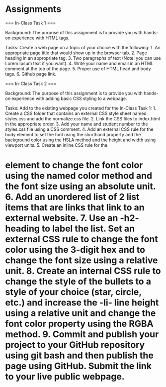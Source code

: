 # Assignments

=== In-Class Task 1 ===

Background: The purpose of this assignment is to provide you with hands-on experience with HTML tags.

Tasks:
  Create a web page on a topic of your choice with the following:
    1.	An appropriate page title that would show up in the browser tab.
    2.	Page heading in an appropriate tag.
    3.	Two paragraphs of text (Note: you can use Lorem Ipsum text if you want).
    4.	Write your name and email in an HTML comment at the top of the page.
    5.	Proper use of HTML head and body tags.
    6.	Github page link.

=== In-Class Task 2 ===

Background: The purpose of this assignment is to provide you with hands-on experience with adding basic CSS styling to a webpage.

Tasks:
  Add to the existing webpage you created for the In-Class Task 1:
    1.	Create a CSS folder that contains an external CSS style sheet named styles.css and add the normalize.css file.
    2.	Link the CSS files to Index.html in the appropriate order.
    3.	Add your name and student number to the styles.css file using a CSS comment.
    4.	Add an external CSS rule for the body element to set the font using the shorthand property and the background color using the HSLA method and the height and width using viewport units.
    5.	Create an inline CSS rule for the <h1> element to change the font color using the named color method and the font size using an absolute unit.
    6.	Add an unordered list of 2 list items that are links that link to an external website.
    7.	Use an -h2- heading to label the list.  Set an external CSS rule to change the font color using the 3-digit hex and to change the font size using a relative unit.
    8.	Create an internal CSS rule to change the style of the bullets to a style of your choice (star, circle, etc.) and increase the -li- line height using a relative unit and change the font color property using the RGBA method.
    9.	Commit and publish your project to your GitHub repository using git bash and then publish the page using GitHub.  Submit the link to your live public webpage.
